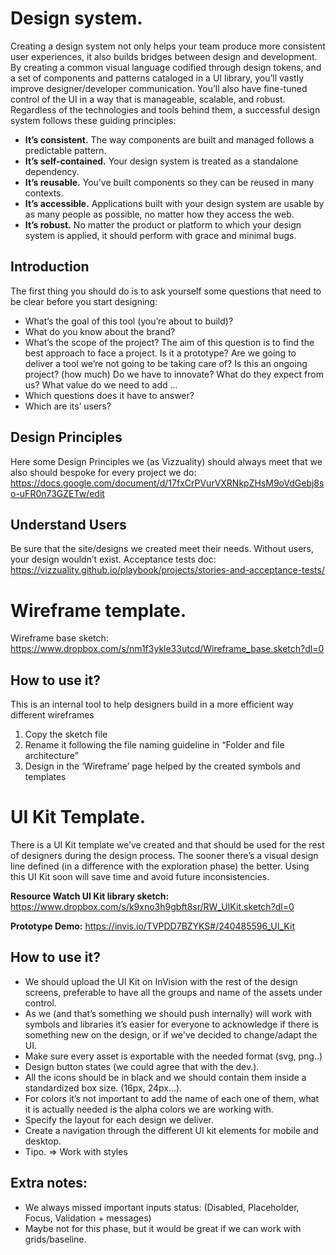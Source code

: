 # Design system.
Creating a design system not only helps your team produce more consistent user experiences, it also builds bridges between design and development. By creating a common visual language codified through design tokens, and a set of components and patterns cataloged in a UI library, you’ll vastly improve designer/developer communication. You’ll also have fine-tuned control of the UI in a way that is manageable, scalable, and robust.
Regardless of the technologies and tools behind them, a successful design system follows these guiding principles:
- **It’s consistent.** The way components are built and managed follows a predictable pattern.
- **It’s self-contained.** Your design system is treated as a standalone dependency.
- **It’s reusable.** You’ve built components so they can be reused in many contexts.
- **It’s accessible.** Applications built with your design system are usable by as many people as possible, no matter how they access the web.
- **It’s robust.** No matter the product or platform to which your design system is applied, it should perform with grace and minimal bugs.

## Introduction
The first thing you should do is to ask yourself some questions that need to be clear before you start designing:
- What’s the goal of this tool (you’re about to build)?
- What do you know about the brand?
- What’s the scope of the project? The aim of this question is to find the best approach to face a project. Is it a prototype? Are we going to deliver a tool we’re not going to be taking care of? Is this an ongoing project? (how much) Do we have to innovate? What do they expect from us? What value do we need to add ... 
- Which questions does it have to answer?
- Which are its’ users?

## Design Principles
Here some Design Principles we (as Vizzuality) should always meet that we also should bespoke for every project we do: https://docs.google.com/document/d/17fxCrPVurVXRNkpZHsM9oVdGebj8so-uFR0n73GZETw/edit 

## Understand Users
Be sure that the site/designs we created meet their needs. Without users, your design wouldn’t exist. 
Acceptance tests doc: https://vizzuality.github.io/playbook/projects/stories-and-acceptance-tests/

# Wireframe template.
Wireframe base sketch:
https://www.dropbox.com/s/nm1f3ykle33utcd/Wireframe_base.sketch?dl=0
## How to use it?
This is an internal tool to help designers build in a more efficient way different wireframes
1. Copy the sketch file
2. Rename it following the file naming guideline in “Folder and file architecture”
3. Design in the ‘Wireframe’ page helped by the created symbols and templates


# UI Kit Template.
There is a UI Kit template we’ve created and that should be used for the rest of designers during the design process. The sooner there’s a visual design line defined (in a difference with the exploration phase) the better. Using this UI Kit soon will save time and avoid future inconsistencies.  

**Resource Watch UI Kit library sketch:**
https://www.dropbox.com/s/k9xno3h9gbft8sr/RW_UIKit.sketch?dl=0

**Prototype Demo:**
https://invis.io/TVPDD7BZYKS#/240485596_UI_Kit

## How to use it?
- We should upload the UI Kit on InVision with the rest of the design screens, preferable to have all the groups and name of the assets under control.
- As we (and that’s something we should push internally) will work with symbols and libraries it’s easier for everyone to acknowledge if there is something new on the design, or if we've decided to change/adapt the UI.
- Make sure every asset is exportable with the needed format (svg, png..)
- Design button states (we could agree that with the dev.). 
- All the icons should be in black and we should contain them inside a standardized box size. (16px, 24px…). 
- For colors it’s not important to add the name of each one of them, what it is actually needed is the alpha colors we are working with.
- Specify the layout for each design we deliver. 
- Create a navigation through the different UI kit elements for mobile and desktop.
- Tipo. => Work with styles

## Extra notes:
- We always missed important inputs status: (Disabled, Placeholder, Focus, Validation + messages)
- Maybe not for this phase, but it would be great if we can work with grids/baseline.
